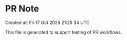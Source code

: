 # PR Note

Created at: Fri 17 Oct 2025 21:25:34 UTC

This file is generated to support testing of PR workflows.
